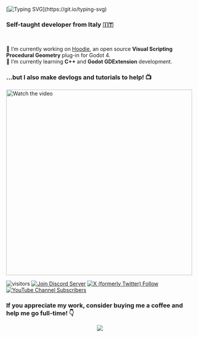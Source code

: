 [![Typing SVG](https://readme-typing-svg.demolab.com?font=Fira+Code&weight=600&size=40&pause=1000&color=0FC5C0&random=false&width=500&height=80&lines=Hi+there+%F0%9F%91%8B;Green+Crow+Dev+here!)](https://git.io/typing-svg)

<h3>Self-taught developer from Italy 🇮🇹</h3>

<br>

🔭 I’m currently working on [Hoodie](https://github.com/GreenCrowDev/hoodie), an open source **Visual Scripting Procedural Geometry** plug-in for Godot 4.\
🌱 I’m currently learning **C++** and **Godot GDExtension** development.

<h3>...but I also make devlogs and tutorials to help! 📺</h3>
<div align="left">
<a href="https://www.youtube.com/watch?v=_GJQfH5vNs8&t">
  <img src="https://pbs.twimg.com/media/GDVpYKhXIAAOuok?format=jpg&name=large" alt="Watch the video" width="500">
</a>

![visitors](https://visitor-badge.laobi.icu/badge?page_id=GreenCrowDev.GreenCrowDev)
[![Join Discord Server](https://img.shields.io/discord/1214578907060117574)](https://discord.gg/cvJBCNQ5Ye)
[![X (formerly Twitter) Follow](https://img.shields.io/twitter/follow/GreenCrowDev)](https://twitter.com/GreenCrowDev)
[![YouTube Channel Subscribers](https://img.shields.io/youtube/channel/subscribers/UCGNcjhU_UiU4PKW3Ib2sg6g)](https://www.youtube.com/channel/UCGNcjhU_UiU4PKW3Ib2sg6g)
</div>

<h3>If you appreciate my work, consider buying me a coffee and help me go full-time! 👇</h3>

<div align="center">
<a href="https://www.buymeacoffee.com/greencrowdev"><img src="https://img.buymeacoffee.com/button-api/?text=Buy me a coffee&emoji=☕&slug=greencrowdev&button_colour=FFDD00&font_colour=000000&font_family=Poppins&outline_colour=000000&coffee_colour=ffffff" /></a>
</div>

<!--
**GreenCrowDev/GreenCrowDev** is a ✨ _special_ ✨ repository because its `README.md` (this file) appears on your GitHub profile.

Here are some ideas to get you started:

- 🔭 I’m currently working on ...
- 🌱 I’m currently learning ...
- 👯 I’m looking to collaborate on ...
- 🤔 I’m looking for help with ...
- 💬 Ask me about ...
- 📫 How to reach me: ...
- 😄 Pronouns: ...
- ⚡ Fun fact: ...
-->
